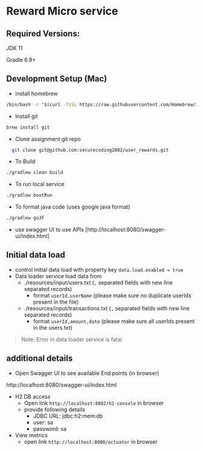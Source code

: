 #  Reward Micro service

## Required Versions:
JDK 11

Gradle 6.9+

## Development Setup (Mac)
- install homebrew

```bash
/bin/bash -c "$(curl -fsSL https://raw.githubusercontent.com/Homebrew/install/HEAD/install.sh)"
```

- Install git

```bash
brew install git
```

- Clone assignment git repo

```bash
  git clone git@github.com:securecoding2002/user_rewards.git
```

- To Build

```bash
./gradlew clean build
```

- To run local service

```bash
./gradlew bootRun
```

- To format java code (uses google java format)
```bash
./gradlew goJF
```

- use swagger UI to use APIs
  [http://localhost:8080/swagger-ui/index.html]

## Initial data load
- control initial data load with property key `data.load.enabled = true`
- Data loader service load data from
  - ./resources/input/users.txt (`,` separated fields with new line separated records)
    - format `userId,userName` (please make sure no duplicate userIds present in the file)
  - ./resources/input/transactions.txt (`,` separated fields with new line separated records)
    - format `userId,amount,date` (please make sure all userIds present in the users.txt)

> Note: Error in data loader service is fatal

## additional details
- Open Swagger UI to see available End points (in browser)

http://localhost:8080/swagger-ui/index.html

- H2 DB access
  - Open link `http://localhost:8082/h2-console` in browser
  - provide following details
    - JDBC URL: jdbc:h2:mem:db
    - user: sa
    - password: sa
- View metrics
  - open link `http://localhost:8080/actuator` in browser



